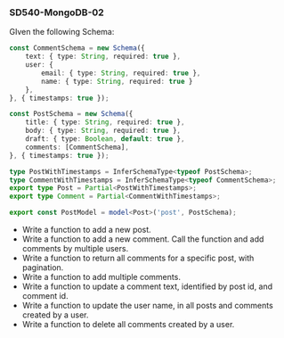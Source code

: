 ### SD540-MongoDB-02
GIven the following Schema:
```typescript
const CommentSchema = new Schema({
    text: { type: String, required: true },
    user: {
        email: { type: String, required: true },
        name: { type: String, required: true }
    },
}, { timestamps: true });

const PostSchema = new Schema({
    title: { type: String, required: true },
    body: { type: String, required: true },
    draft: { type: Boolean, default: true },
    comments: [CommentSchema],
}, { timestamps: true });

type PostWithTimestamps = InferSchemaType<typeof PostSchema>;
type CommentWithTimestamps = InferSchemaType<typeof CommentSchema>;
export type Post = Partial<PostWithTimestamps>;
export type Comment = Partial<CommentWithTimestamps>;

export const PostModel = model<Post>('post', PostSchema);
```
* Write a function to add a new post.
* Write a function to add a new comment. Call the function and add comments by multiple users.
* Write a function to return all comments for a specific post, with pagination.
* Write a function to add multiple comments.
* Write a function to update a comment text, identified by post id, and comment id.
* Write a function to update the user name, in all posts and comments created by a user.
* Write a function to delete all comments created by a user.
